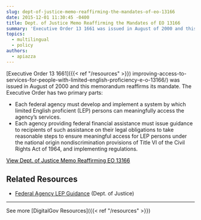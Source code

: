 ```yaml
---
slug: dept-of-justice-memo-reaffirming-the-mandates-of-eo-13166
date: 2015-12-01 11:30:45 -0400
title: Dept. of Justice Memo Reaffirming the Mandates of EO 13166
summary: 'Executive Order 13 1661 was issued in August of 2000 and this memorandum reaffirms its mandate. The Executive Order has two primary parts: Each federal agency must develop and implement a system by which limited English proficient (LEP) persons can meaningfully access the agency&#8217;s services. Each agency providing federal financial assistance must issue guidance to'
topics:
  - multilingual
  - policy
authors:
  - apiazza
---
```


[Executive Order 13 1661]({{< ref "/resources" >}}) improving-access-to-services-for-people-with-limited-english-proficiency-e-o-13166/) was issued in August of 2000 and this memorandum reaffirms its mandate. The Executive Order has two primary parts:

  * Each federal agency must develop and implement a system by which limited English proficient (LEP) persons can meaningfully access the agency&#8217;s services.
  * Each agency providing federal financial assistance must issue guidance to recipients of such assistance on their legal obligations to take reasonable steps to ensure meaningful access for LEP persons under the national origin nondiscrimination provisions of Title VI of the Civil Rights Act of 1964, and implementing regulations.

<a class="button" style="color: #000000" href="http://www.lep.gov/13166/AG_021711_EO_13166_Memo_to_Agencies_with_Supplement.pdf">View Dept. of Justice Memo Reaffirming EO 13166</a>

## Related Resources

  * [Federal Agency LEP Guidance](http://www.justice.gov/crt/lep/guidance/guidance_index.html) (Dept. of Justice)

* * *

See more [DigitalGov Resources]({{< ref "/resources" >}})
